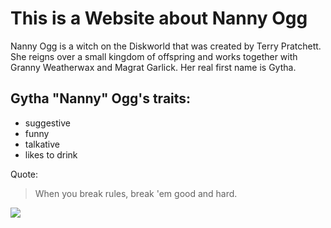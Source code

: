 # This is a Website about Nanny Ogg

Nanny Ogg is a witch on the Diskworld that was created by Terry Pratchett.
She reigns over a small kingdom of offspring and works together with Granny Weatherwax and Magrat Garlick.
Her real first name is Gytha.

## Gytha "Nanny" Ogg's traits:
* suggestive
* funny
* talkative
* likes to drink

Quote:
> When you break rules, break 'em good and hard.

<img src="https://wiki.lspace.org/mediawiki/images/1/1d/Nannymine.jpg"/>

